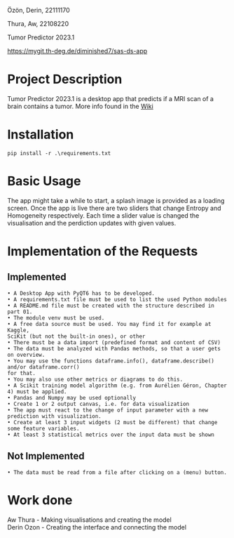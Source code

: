 Özön, Derin, 22111170

Thura, Aw, 22108220

Tumor Predictor 2023.1

https://mygit.th-deg.de/diminished7/sas-ds-app

# Project Description

Tumor Predictor 2023.1 is a desktop app that predicts if a MRI scan of a brain contains a tumor.
More info found in the [Wiki](https://mygit.th-deg.de/diminished7/sas-ds-app/-/wikis/home)

# Installation

	pip install -r .\requirements.txt

# Basic Usage

The app might take a while to start, a splash image is provided as a loading screen. Once the app is live there are two sliders that change Entropy and Homogeneity respectively. Each time a slider value is changed the visualisation and the perdiction updates with given values.

# Implementation of the Requests

## Implemented
	• A Desktop App with PyQT6 has to be developed.
	• A requirements.txt file must be used to list the used Python modules
	• A README.md file must be created with the structure described in part 01.
	• The module venv must be used.
	• A free data source must be used. You may find it for example at Kaggle,
	SciKit (but not the built-in ones), or other
	• There must be a data import (predefined format and content of CSV)
	• The data must be analyzed with Pandas methods, so that a user gets on overview.
	• You may use the functions dataframe.info(), dataframe.describe() and/or dataframe.corr()
	for that.
	• You may also use other metrics or diagrams to do this.
	• A Scikit training model algorithm (e.g. from Aurélien Géron, Chapter 4) must be applied.
	• Pandas and Numpy may be used optionally
	• Create 1 or 2 output canvas, i.e. for data visualization
	• The app must react to the change of input parameter with a new prediction with visualization.
	• Create at least 3 input widgets (2 must be different) that change some feature variables.
	• At least 3 statistical metrics over the input data must be shown

## Not Implemented
	• The data must be read from a file after clicking on a (menu) button.


# Work done

Aw Thura - Making visualisations and creating the model <br>
Derin Ozon - Creating the interface and connecting the model